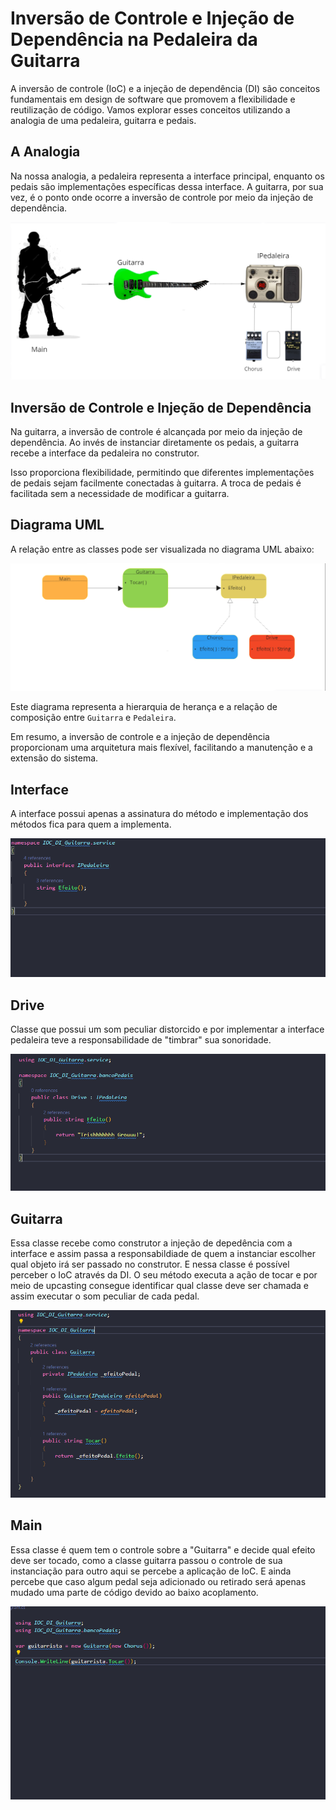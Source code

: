 # Inversão de Controle e Injeção de Dependência na Pedaleira da Guitarra

A inversão de controle (IoC) e a injeção de dependência (DI) são conceitos fundamentais em design de software que promovem a flexibilidade e reutilização de código. Vamos explorar esses conceitos utilizando a analogia de uma pedaleira, guitarra e pedais.

## A Analogia

Na nossa analogia, a pedaleira representa a interface principal, enquanto os pedais são implementações específicas dessa interface. A guitarra, por sua vez, é o ponto onde ocorre a inversão de controle por meio da injeção de dependência.

![Ilustração - Analogia](image/diagrama-ilustrativo.png)

## Inversão de Controle e Injeção de Dependência

Na guitarra, a inversão de controle é alcançada por meio da injeção de dependência. Ao invés de instanciar diretamente os pedais, a guitarra recebe a interface da pedaleira no construtor.

Isso proporciona flexibilidade, permitindo que diferentes implementações de pedais sejam facilmente conectadas à guitarra. A troca de pedais é facilitada sem a necessidade de modificar a guitarra.

## Diagrama UML

A relação entre as classes pode ser visualizada no diagrama UML abaixo:

![Diagrama UML](image/uml.png)

Este diagrama representa a hierarquia de herança e a relação de composição entre `Guitarra` e `Pedaleira`.

Em resumo, a inversão de controle e a injeção de dependência proporcionam uma arquitetura mais flexível, facilitando a manutenção e a extensão do sistema.

## Interface

A interface possui apenas a assinatura do método e implementação dos métodos fica para
quem a implementa.

![Interface](image/interface.png)

## Drive

Classe que possui um som peculiar distorcido e por implementar a interface pedaleira teve 
a responsabilidade de "timbrar" sua sonoridade.

![Interface](image/drive.png)

## Guitarra

Essa classe recebe como construtor a injeção de depedência com a interface e assim passa a 
responsabildiade de quem a instanciar escolher qual objeto irá ser passado no construtor. 
E nessa classe é possível perceber o IoC através da DI. O seu método executa a ação de tocar e
por meio de upcasting consegue identificar qual classe deve ser chamada e assim executar o som peculiar de cada pedal.

![Interface](image/guitarra.png)

## Main

Essa classe é quem tem o controle sobre a "Guitarra" e decide qual efeito deve ser tocado, como a 
classe guitarra passou o controle de sua instanciação para outro aqui se percebe a aplicação de IoC. E ainda percebe que caso algum pedal seja adicionado ou retirado será apenas mudado uma parte de código devido ao baixo acoplamento.

![Interface](image/main.png)


